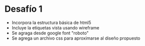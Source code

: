 # Desafío 1

- Incorpora la estructura básica de html5
- Incluye la etiquetas vista usando wireframe
- Se agraga desde google font "roboto"
- Se agrega un archivo css para aproximarse al diseño propuesto
